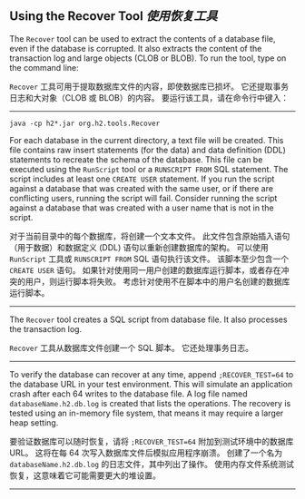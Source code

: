 ## Using the Recover Tool *使用恢复工具*

The `Recover` tool can be used to extract the contents of a database file, even if the database is corrupted.
It also extracts the content of the transaction log and large objects (CLOB or BLOB).
To run the tool, type on the command line:


`Recover` 工具可用于提取数据库文件的内容，即使数据库已损坏。
它还提取事务日志和大对象（CLOB 或 BLOB）的内容。
要运行该工具，请在命令行中键入：

---

```shell
java -cp h2*.jar org.h2.tools.Recover
```

For each database in the current directory, a text file will be created.
This file contains raw insert statements (for the data) and data definition (DDL) statements to recreate the schema of the database.
This file can be executed using the `RunScript` tool or a `RUNSCRIPT FROM` SQL statement.
The script includes at least one `CREATE USER` statement.
If you run the script against a database that was created with the same user, or if there are conflicting users, running the script will fail.
Consider running the script against a database that was created with a user name that is not in the script.


对于当前目录中的每个数据库，将创建一个文本文件。
此文件包含原始插入语句（用于数据）和数据定义 (DDL) 语句以重新创建数据库的架构。
可以使用 `RunScript` 工具或 `RUNSCRIPT FROM` SQL 语句执行该文件。
该脚本至少包含一个 `CREATE USER` 语句。
如果针对使用同一用户创建的数据库运行脚本，或者存在冲突的用户，则运行脚本将失败。
考虑针对使用不在脚本中的用户名创建的数据库运行脚本。

---

The `Recover` tool creates a SQL script from database file.
It also processes the transaction log.


`Recover` 工具从数据库文件创建一个 SQL 脚本。
它还处理事务日志。

---

To verify the database can recover at any time, append `;RECOVER_TEST=64` to the database URL in your test environment.
This will simulate an application crash after each 64 writes to the database file.
A log file named `databaseName.h2.db.log` is created that lists the operations.
The recovery is tested using an in-memory file system, that means it may require a larger heap setting.


要验证数据库可以随时恢复，请将 `;RECOVER_TEST=64` 附加到测试环境中的数据库 URL。
这将在每 64 次写入数据库文件后模拟应用程序崩溃。
创建了一个名为 `databaseName.h2.db.log` 的日志文件，其中列出了操作。
使用内存文件系统测试恢复，这意味着它可能需要更大的堆设置。

---
